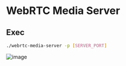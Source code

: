 # WebRTC Media Server

## Exec
```bash
./webrtc-media-server -p [SERVER_PORT]
```

![image](https://user-images.githubusercontent.com/10591350/95681909-571c7600-0c1d-11eb-817c-0f0f8eff65be.png)